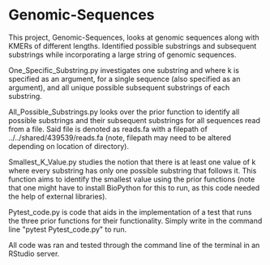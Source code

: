 # Genomic-Sequences
This project, Genomic-Sequences, looks at genomic sequences along with KMERs of different lengths. Identified possible substrings and subsequent substrings while incorporating a large string of genomic sequences. 

One_Specific_Substring.py investigates one substring and where k is specified as an argument, for a single sequence (also specified as an argument), and all unique possible subsequent substrings of each substring. 

All_Possible_Substrings.py looks over the prior function to identify all possible substrings and their subsequent substrings for all sequences read from a file. Said file is denoted as reads.fa with a filepath of ../../shared/439539/reads.fa (note, filepath may need to be altered depending on location of directory). 

Smallest_K_Value.py studies the notion that there is at least one value of k where every substring has only one possible substring that follows it. This function aims to identify the smallest value using the prior functions (note that one might have to install BioPython for this to run, as this code needed the help of external libraries). 

Pytest_code.py is code that aids in the implementation of a test that runs the three prior functions for their functionality. Simply write in the command line "pytest Pytest_code.py" to run. 

All code was ran and tested through the command line of the terminal in an RStudio server. 
